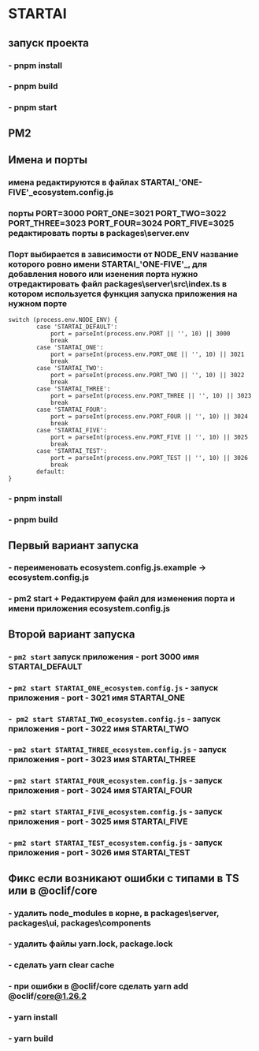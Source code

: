 # STARTAI

## запуск проекта

### - pnpm install

### - pnpm build

### - pnpm start

## PM2

## Имена и порты

### имена редактируются в файлах STARTAI\_'ONE-FIVE'\_ecosystem.config.js

### порты PORT=3000 PORT_ONE=3021 PORT_TWO=3022 PORT_THREE=3023 PORT_FOUR=3024 PORT_FIVE=3025 редактировать порты в packages\server\.env

### Порт выбирается в зависимости от NODE_ENV название которого ровно имени STARTAI\_'ONE-FIVE'\_, для добавления нового или изенения порта нужно отредактировать файл packages\server\src\index.ts в котором используется функция запуска приложения на нужном порте

```
switch (process.env.NODE_ENV) {
        case 'STARTAI_DEFAULT':
            port = parseInt(process.env.PORT || '', 10) || 3000
            break
        case 'STARTAI_ONE':
            port = parseInt(process.env.PORT_ONE || '', 10) || 3021
            break
        case 'STARTAI_TWO':
            port = parseInt(process.env.PORT_TWO || '', 10) || 3022
            break
        case 'STARTAI_THREE':
            port = parseInt(process.env.PORT_THREE || '', 10) || 3023
            break
        case 'STARTAI_FOUR':
            port = parseInt(process.env.PORT_FOUR || '', 10) || 3024
            break
        case 'STARTAI_FIVE':
            port = parseInt(process.env.PORT_FIVE || '', 10) || 3025
            break
        case 'STARTAI_TEST':
            port = parseInt(process.env.PORT_TEST || '', 10) || 3026
            break
        default:
}
```

### - pnpm install

### - pnpm build

## Первый вариант запуска

### - переименовать ecosystem.config.js.example -> ecosystem.config.js

### - pm2 start + Редактируем файл для изменения порта и имени приложения ecosystem.config.js

## Второй вариант запуска

### - `pm2 start` запуск приложения - port 3000 имя STARTAI_DEFAULT

### - `pm2 start STARTAI_ONE_ecosystem.config.js` - запуск приложения - port - 3021 имя STARTAI_ONE

### -` pm2 start STARTAI_TWO_ecosystem.config.js` - запуск приложения - port - 3022 имя STARTAI_TWO

### - `pm2 start STARTAI_THREE_ecosystem.config.js` - запуск приложения - port - 3023 имя STARTAI_THREE

### - `pm2 start STARTAI_FOUR_ecosystem.config.js` - запуск приложения - port - 3024 имя STARTAI_FOUR

### - `pm2 start STARTAI_FIVE_ecosystem.config.js` - запуск приложения - port - 3025 имя STARTAI_FIVE

### - `pm2 start STARTAI_TEST_ecosystem.config.js` - запуск приложения - port - 3026 имя STARTAI_TEST

## Фикс если возникают ошибки с типами в TS или в @oclif/core

### - удалить node_modules в корне, в packages\server, packages\ui, packages\components

### - удалить файлы yarn.lock, package.lock

### - сделать yarn clear cache

### - при ошибки в @oclif/core сделать yarn add @oclif/core@1.26.2

### - yarn install

### - yarn build
